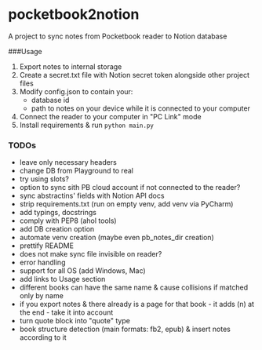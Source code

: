 # pocketbook2notion
A project to sync notes from Pocketbook reader to Notion database

###Usage
1. Export notes to internal storage
2. Create a secret.txt file with Notion secret token alongside other project files
3. Modify config.json to contain your:
   * database id
   * path to notes on your device while it is connected to your computer
4. Connect the reader to your computer in "PC Link" mode
5. Install requirements & run `python main.py`

### TODOs
* leave only necessary headers
* change DB from Playground to real
* try using slots?
* option to sync sith PB cloud account if not connected to the reader?
* sync abstractins' fields with Notion API docs
* strip requirements.txt (run on empty venv, add venv via PyCharm)
* add typings, docstrings
* comply with PEP8 (ahol tools)
* add DB creation option
* automate venv creation (maybe even pb_notes_dir creation)
* prettify README
* does not make sync file invisible on reader?
* error handling
* support for all OS (add Windows, Mac)
* add links to Usage section
* different books can have the same name & cause collisions if matched only by name
* if you export notes & there already is a page for that book - it adds (n) at the end - take it into account
* turn quote block into "quote" type
* book structure detection (main formats: fb2, epub) & insert notes according to it